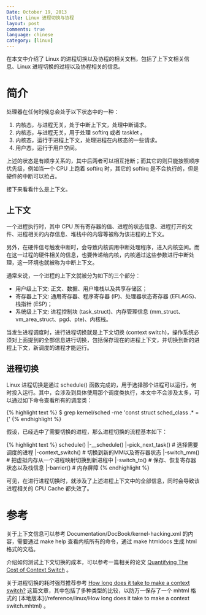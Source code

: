 ```yaml
---
Date: October 19, 2013
title: Linux 进程切换与协程
layout: post
comments: true
language: chinese
category: [linux]
---
```


在本文中介绍了 Linux 的进程切换以及协程的相关文档，包括了上下文相关信息、Linux 进程切换的过程以及协程相关的信息。

<!-- more -->


# 简介

处理器在任何时候总会处于以下状态中的一种：

1. 内核态，与进程无关，处于中断上下文，处理中断请求。
2. 内核态，与进程无关，用于处理 softirq 或者 tasklet 。
3. 内核态，运行于进程上下文，处理进程在内核态的一些请求。
4. 用户态，运行于用户空间。

上述的状态是有顺序关系的，其中后两者可以相互抢断；而其它的则只能按照顺序优先级，例如当一个 CPU 上跑着 softirq 时，其它的 softirq 是不会执行的，但是硬件的中断可以抢占。

接下来看看什么是上下文。




## 上下文

一个进程执行时，其中 CPU 所有寄存器的值、进程的状态信息、进程打开的文件、进程相关的内存信息、堆栈中的内容等被称为该进程的上下文。

另外，在硬件信号触发中断时，会导致内核调用中断处理程序，进入内核空间。而在这一过程的硬件相关的信息，也要传递给内核，内核通过这些参数进行中断处理，这一环境也就被称为中断上下文。

通常来说，一个进程的上下文就被分为如下的三个部分：

* 用户级上下文: 正文、数据、用户堆栈以及共享存储区；
* 寄存器上下文: 通用寄存器、程序寄存器 (IP)、处理器状态寄存器 (EFLAGS)、栈指针 (ESP)；
* 系统级上下文: 进程控制块 (task_struct)、内存管理信息 (mm_struct、vm_area_struct、pgd、pte)、内核栈。

当发生进程调度时，进行进程切换就是上下文切换 (context switch)，操作系统必须对上面提到的全部信息进行切换，包括保存现在的进程上下文，并切换到新的进程上下文，新调度的进程才能运行。




## 进程切换

Linux 进程切换是通过 schedule() 函数完成的，用于选择那个进程可以运行，何时投入运行。其中，会涉及到具体使用那个调度类执行，本文中不会涉及太多，可以通过如下命令查看所有的调度类：

{% highlight text %}
$ grep kernel/sched -rne 'const struct sched_class .* = {'
{% endhighlight %}

假设，已经选中了需要切换的进程，那么进程切换的流程基本如下：

{% highlight text %}
schedule()
 |-__schedule()
   |-pick_next_task()           # 选择需要调度的进程
   |-context_switch()           # 切换到新的MM以及寄存器状态
     |-switch_mm()              # 把虚拟内存从一个进程映射切换到新进程中
     |-switch_to()              # 保存、恢复寄存器状态以及栈信息
     |-barrier()                # 内存屏障
{% endhighlight %}

可见，在进行进程切换时，就涉及了上述进程上下文中的全部信息，同时会导致该进程相关的 CPU Cache 都失效了。






# 参考

关于上下文信息可以参考 Documentation/DocBook/kernel-hacking.xml 的内容，需要通过 make help 查看内核所有的命令，通过 make htmldocs 生成 html 格式的文档。

介绍如何测试上下文切换的成本，可以参考一篇相关的论文 [Quantifying The Cost of Context Switch](http://www.cs.rochester.edu/u/cli/research/switch.pdf) 。


关于进程切换的耗时强烈推荐参考 [How long does it take to make a context switch?](http://blog.tsunanet.net/2010/11/how-long-does-it-take-to-make-context.html) 这篇文章，其中包括了多种类型的比较，以防万一保存了一个 mhtml 格式的 [本地版本](/reference/linux/How long does it take to make a context switch.mhtml) 。



<!--
http://blog.csdn.net/zhoudaxia/article/details/7375836            Linux进程调度
http://blog.amalcao.me/blog/2014/07/10/cyu-yan-xie-cheng-xi-tong-jie-shao-zhi-yi/#/index
-->
